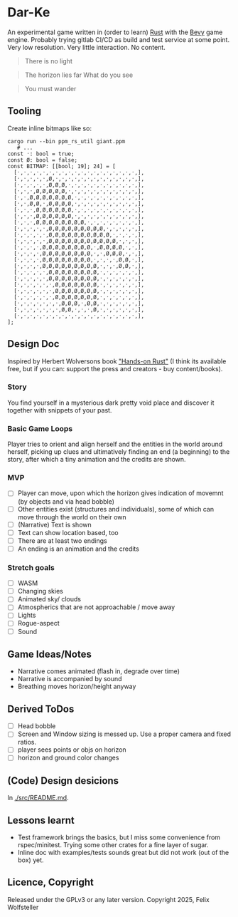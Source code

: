 # Dar-Ke

An experimental game written in (order to learn) [Rust](rust-lang.org) with the [Bevy](bevyengine.org) game engine. Probably trying gitlab CI/CD as build and test service at some point. Very low resolution. Very little interaction. No content.

> There is no light

> The horizon lies far
> What do you see

> You must wander

## Tooling

Create inline bitmaps like so:
```
cargo run --bin ppm_rs_util giant.ppm
   # ...
const ˑ: bool = true;
const Ø: bool = false;
const BITMAP: [[bool; 19]; 24] = [
  [ˑ,ˑ,ˑ,ˑ,ˑ,ˑ,ˑ,ˑ,ˑ,ˑ,ˑ,ˑ,ˑ,ˑ,ˑ,ˑ,ˑ,ˑ,ˑ,],
  [ˑ,ˑ,ˑ,ˑ,ˑ,Ø,ˑ,ˑ,ˑ,ˑ,ˑ,ˑ,ˑ,ˑ,ˑ,ˑ,ˑ,ˑ,ˑ,],
  [ˑ,ˑ,ˑ,ˑ,ˑ,Ø,Ø,Ø,ˑ,ˑ,ˑ,ˑ,ˑ,ˑ,ˑ,ˑ,ˑ,ˑ,ˑ,],
  [ˑ,ˑ,ˑ,Ø,Ø,Ø,Ø,Ø,ˑ,ˑ,ˑ,ˑ,ˑ,ˑ,ˑ,ˑ,ˑ,ˑ,ˑ,],
  [ˑ,ˑ,Ø,Ø,Ø,Ø,Ø,Ø,Ø,ˑ,ˑ,ˑ,ˑ,ˑ,ˑ,ˑ,ˑ,ˑ,ˑ,],
  [ˑ,ˑ,Ø,Ø,ˑ,Ø,Ø,Ø,Ø,ˑ,ˑ,ˑ,ˑ,ˑ,ˑ,ˑ,ˑ,ˑ,ˑ,],
  [ˑ,ˑ,ˑ,Ø,Ø,Ø,Ø,Ø,Ø,ˑ,ˑ,ˑ,ˑ,ˑ,ˑ,ˑ,ˑ,ˑ,ˑ,],
  [ˑ,ˑ,ˑ,Ø,Ø,Ø,Ø,Ø,Ø,ˑ,ˑ,ˑ,ˑ,ˑ,ˑ,ˑ,ˑ,ˑ,ˑ,],
  [ˑ,ˑ,ˑ,Ø,Ø,Ø,Ø,Ø,Ø,Ø,Ø,ˑ,ˑ,ˑ,ˑ,ˑ,ˑ,ˑ,ˑ,],
  [ˑ,ˑ,ˑ,ˑ,ˑ,Ø,Ø,Ø,Ø,Ø,Ø,Ø,Ø,Ø,ˑ,ˑ,ˑ,ˑ,ˑ,],
  [ˑ,ˑ,ˑ,ˑ,ˑ,Ø,Ø,Ø,Ø,Ø,Ø,Ø,Ø,Ø,Ø,ˑ,ˑ,ˑ,ˑ,],
  [ˑ,ˑ,ˑ,ˑ,ˑ,Ø,Ø,Ø,Ø,Ø,Ø,Ø,Ø,Ø,Ø,Ø,ˑ,ˑ,ˑ,],
  [ˑ,ˑ,ˑ,ˑ,Ø,Ø,Ø,Ø,Ø,Ø,Ø,Ø,ˑ,Ø,Ø,Ø,Ø,ˑ,ˑ,],
  [ˑ,ˑ,ˑ,ˑ,Ø,Ø,Ø,Ø,Ø,Ø,Ø,Ø,ˑ,ˑ,Ø,Ø,Ø,ˑ,ˑ,],
  [ˑ,ˑ,ˑ,ˑ,Ø,Ø,Ø,Ø,Ø,Ø,Ø,Ø,ˑ,ˑ,ˑ,ˑ,Ø,Ø,ˑ,],
  [ˑ,ˑ,ˑ,ˑ,Ø,Ø,Ø,Ø,Ø,Ø,Ø,Ø,Ø,ˑ,ˑ,ˑ,Ø,Ø,ˑ,],
  [ˑ,ˑ,ˑ,ˑ,ˑ,Ø,Ø,Ø,Ø,Ø,Ø,Ø,Ø,ˑ,ˑ,ˑ,ˑ,ˑ,ˑ,],
  [ˑ,ˑ,ˑ,ˑ,ˑ,Ø,Ø,Ø,Ø,Ø,Ø,Ø,Ø,ˑ,ˑ,ˑ,ˑ,ˑ,ˑ,],
  [ˑ,ˑ,ˑ,ˑ,ˑ,ˑ,Ø,Ø,Ø,Ø,Ø,Ø,Ø,ˑ,ˑ,ˑ,ˑ,ˑ,ˑ,],
  [ˑ,ˑ,ˑ,ˑ,ˑ,ˑ,Ø,Ø,Ø,Ø,Ø,Ø,Ø,ˑ,ˑ,ˑ,ˑ,ˑ,ˑ,],
  [ˑ,ˑ,ˑ,ˑ,ˑ,ˑ,Ø,Ø,Ø,Ø,Ø,Ø,Ø,ˑ,ˑ,ˑ,ˑ,ˑ,ˑ,],
  [ˑ,ˑ,ˑ,ˑ,ˑ,ˑ,ˑ,Ø,Ø,Ø,ˑ,Ø,Ø,ˑ,ˑ,ˑ,ˑ,ˑ,ˑ,],
  [ˑ,ˑ,ˑ,ˑ,ˑ,ˑ,ˑ,Ø,Ø,ˑ,ˑ,ˑ,Ø,ˑ,ˑ,ˑ,ˑ,ˑ,ˑ,],
  [ˑ,ˑ,ˑ,ˑ,ˑ,ˑ,ˑ,ˑ,ˑ,ˑ,ˑ,ˑ,ˑ,ˑ,ˑ,ˑ,ˑ,ˑ,ˑ,],
];
```

## Design Doc

Inspired by Herbert Wolversons book ["Hands-on Rust"](https://hands-on-rust.com/) (I think its available free, but if you can: support the press and creators - buy content/books).

### Story

You find yourself in a mysterious dark pretty void place and discover it together with snippets of your past.

### Basic Game Loops

Player tries to orient and align herself and the entities in the world around herself, picking up clues and ultimatively finding an end (a beginning) to the story, after which a tiny animation and the credits are shown.

### MVP

- [ ] Player can move, upon which the horizon gives indication of movemnt (by objects and via head bobble)
- [ ] Other entities exist (structures and individuals), some of which can move through the world on their own
- [ ]  (Narrative) Text is shown
- [ ] Text can show location based, too
- [ ] There are at least two endings
- [ ] An ending is an animation and the credits

### Stretch goals

- [ ] WASM
- [ ] Changing skies
- [ ] Animated sky/ clouds
- [ ] Atmospherics that are not approachable / move away
- [ ] Lights
- [ ] Rogue-aspect
- [ ] Sound

## Game Ideas/Notes

- Narrative comes animated (flash in, degrade over time)
- Narrative is accompanied by sound
- Breathing moves horizon/height anyway

## Derived ToDos

- [ ] Head bobble
- [ ] Screen and Window sizing is messed up. Use a proper camera and fixed ratios.
- [ ] player sees points or objs on horizon
- [ ] horizon and ground color changes

## (Code) Design desicions

In [./src/README.md](./src/README.md).

## Lessons learnt

- Test framework brings the basics, but I miss some convenience from rspec/minitest. Trying some other crates for a fine layer of sugar.
- Inline doc with examples/tests sounds great but did not work (out of the box) yet.

## Licence, Copyright

Released under the GPLv3 or any later version.
Copyright 2025, Felix Wolfsteller
